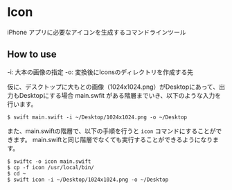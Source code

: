 # Icon
iPhone アプリに必要なアイコンを生成するコマンドラインツール

## How to use

-i: 大本の画像の指定
-o: 変換後にIconsのディレクトリを作成する先

仮に、デスクトップに大もとの画像（1024x1024.png）がDesktopにあって、出力もDesktopにする場合
main.swfit がある階層までいき、以下のような入力を行います。

```
$ swift main.swift -i ~/Desktop/1024x1024.png -o ~/Desktop
```

また、main.swiftの階層で、以下の手順を行うと `icon` コマンドにすることができます。
main.swiftと同じ階層でなくても実行することができるようになります。

```
$ swiftc -o icon main.swift
$ cp -f icon /usr/local/bin/
$ cd ~
$ swift icon -i ~/Desktop/1024x1024.png -o ~/Desktop
```
